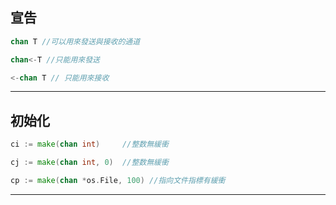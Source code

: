 
## 宣告

``` go
chan T //可以用來發送與接收的通道

chan<-T //只能用來發送

<-chan T // 只能用來接收

```

----
## 初始化

``` go
ci := make(chan int)     //整数無緩衝

cj := make(chan int, 0)  //整数無緩衝

cp := make(chan *os.File, 100) //指向文件指標有緩衝

```
-----